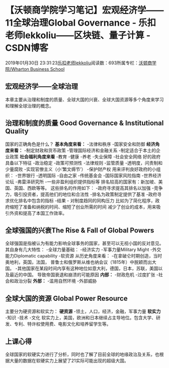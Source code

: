 
# 【沃顿商学院学习笔记】宏观经济学——11全球治理Global Governance - 乐扣老师lekkoliu——区块链、量子计算 - CSDN博客

2019年01月30日 23:31:23[乐扣老师lekkoliu](https://me.csdn.net/lsttoy)阅读数：693所属专栏：[沃顿商学院/Wharton Business School](https://blog.csdn.net/column/details/33347.html)



## 宏观经济学——全球治理
本章主要从治理和制度的质量、全球大国的兴衰、全球大国资源等多个角度来学习和理解全球治理的概念。
## 治理和制度的质量 Good Governance & Institutional Quality
国家的正确角色是什么？
**基本角度来看：**
-法律和秩序
-国家安全和防御
**经济角度来看：**
-制定财政和货币政策
-管理国际经济和金融关系
-制定适合于本土的企业政策
**社会福利角度来看**
-教育
-健康
-养老
-失业保障
-社会安全网络
好的政府具备以下特征
-政治稳定
-政策可预测性
-法律规则
-监管质量
-透明度，问责制和少量腐败
-实现官僚主义（小’繁文缛节’）
-保护财产权
用来评判良好政府的小组织：
-世界银行
-透明国际
-自由之家
-传统基金会
-国际国家风险指南
-世界经济论坛
-弗雷泽研究所
-一些非盈利组织提供指标等
排名较高的国家有：新加坡、美国、英国、西欧等等。
这些排名的作用如下：
-政府寻求提高其排名以加强
-竞争力，吸引投资者，提高他们的地位和合法性
-排名为政策制定提供了基准
-政府寻求优化排名中包含的指标
-结果 - 对制度趋同的同构压力
比如为了简化程序，政府缩短了准备和纳税的时间、缩短了创业所需的时间
减少了创业的成本，用来吸引外资和提高了本国工作效率。
## 全球强国的兴衰The Rise & Fall of Global Powers
全球强国是指被认为有能力影响全球事务的国家，甚至可以无视小国的反对意见。
其自身有几大特性：
-全球力量基础：
-经济实力
-军事力量Military Might
-外交能力Diplomatic capability
-软资源
从历史角度来看：
-在拿破仑时期创造，当时奥地利，英国，法国，
普鲁士和俄罗斯从维也纳会议（1815年）中脱颖而出大国。
-其他国家在某段时间内享有这种地位如意大利，德国，日本，苏联，美国以及最近的中国。
导致帝国衰退和崩溃的可能原因
**内部：**
-财政危机
-过度扩张
-社会和政治分裂
**外部：**
-滥用自然环境
-外部威胁
## 全球大国的资源 Global Power Resource
主要分为硬资源和软实力：
**硬资源**
-领土，人口，经济，金融，军事力量
**软实力**
-知识
-技术
-文化
软实力上，美国，欧洲和日本继续占主导地位。包含大学、研发、专利、特许权使用费、电影文化和培养留学生等。
## 上课心得
全球国家的软硬实力进行了分析，同时也了解了目前全球的地缘政治及关系，也根据大量的数据在软硬实力上展望了21实际可能出现的超级大国。

